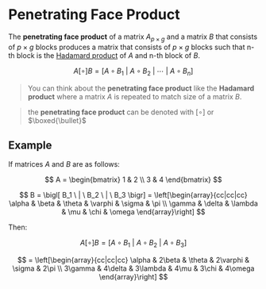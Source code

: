 # Penetrating Face Product

The **penetrating face product** of a matrix $A_{p \times g}$ and a matrix $B$ that consists of $p \times g$ blocks produces a matrix that consists of $p \times g$ blocks such that n-th block is the [Hadamard product](https://github.com/damianc/math-notes/blob/master/matrices/hadamard-product.md) of $A$ and n-th block of $B$.

$$
A [\circ] B = \bigl[
A \circ B_1 \ | \ 
A \circ B_2 \ | \ 
\cdots \ | \ 
A \circ B_n
\bigr]
$$

> You can think about the **penetrating face product** like the **Hadamard product** where a matrix $A$ is repeated to match size of a matrix $B$.

> the **penetrating face product** can be denoted with $[\circ]$ or $\boxed{\bullet}$

## Example

If matrices $A$ and $B$ are as follows:

$$
A = \begin{bmatrix}
1 & 2
\\
3 & 4
\end{bmatrix}
$$

$$
B = \bigl[ B_1 \ | \ B_2 \ | \ B_3 \bigr] = \left[\begin{array}{cc|cc|cc}
\alpha & \beta & \theta & \varphi & \sigma & \pi
\\
\gamma & \delta & \lambda & \mu & \chi & \omega
\end{array}\right]
$$

Then:

$$
A [\circ] B = \bigl[
A \circ B_1 \ | \ 
A \circ B_2 \ | \ 
A \circ B_3
\bigr]
$$

$$
= \left[\begin{array}{cc|cc|cc}
\alpha & 2\beta & \theta & 2\varphi & \sigma & 2\pi
\\
3\gamma & 4\delta & 3\lambda & 4\mu & 3\chi & 4\omega
\end{array}\right]
$$
